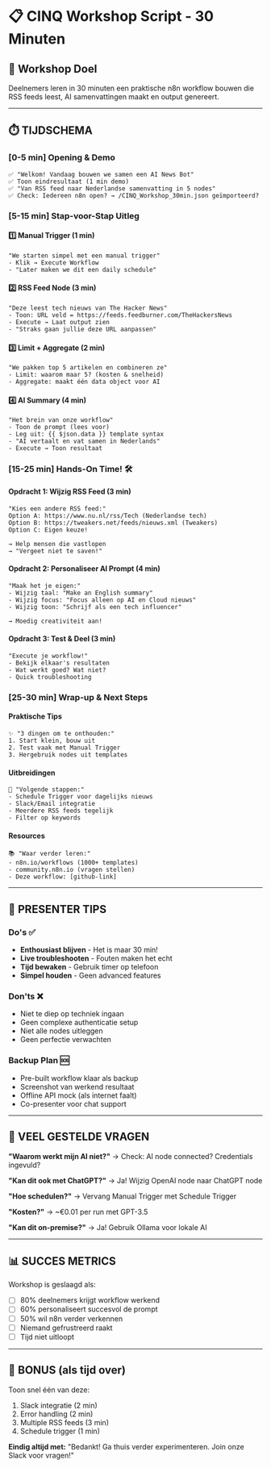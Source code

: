 # 📋 CINQ Workshop Script - 30 Minuten

## 🎯 Workshop Doel
Deelnemers leren in 30 minuten een praktische n8n workflow bouwen die RSS feeds leest, AI samenvattingen maakt en output genereert.

---

## ⏱️ TIJDSCHEMA

### **[0-5 min] Opening & Demo**
```
✅ "Welkom! Vandaag bouwen we samen een AI News Bot"
✅ Toon eindresultaat (1 min demo)
✅ "Van RSS feed naar Nederlandse samenvatting in 5 nodes"
✅ Check: Iedereen n8n open? → /CINQ_Workshop_30min.json geïmporteerd?
```

### **[5-15 min] Stap-voor-Stap Uitleg**

#### 1️⃣ Manual Trigger (1 min)
```
"We starten simpel met een manual trigger"
- Klik → Execute Workflow
- "Later maken we dit een daily schedule"
```

#### 2️⃣ RSS Feed Node (3 min)
```
"Deze leest tech nieuws van The Hacker News"
- Toon: URL veld = https://feeds.feedburner.com/TheHackersNews
- Execute → Laat output zien
- "Straks gaan jullie deze URL aanpassen"
```

#### 3️⃣ Limit + Aggregate (2 min)
```
"We pakken top 5 artikelen en combineren ze"
- Limit: waarom maar 5? (kosten & snelheid)
- Aggregate: maakt één data object voor AI
```

#### 4️⃣ AI Summary (4 min)
```
"Het brein van onze workflow"
- Toon de prompt (lees voor)
- Leg uit: {{ $json.data }} template syntax
- "AI vertaalt en vat samen in Nederlands"
- Execute → Toon resultaat
```

### **[15-25 min] Hands-On Time! 🛠️**

#### Opdracht 1: Wijzig RSS Feed (3 min)
```
"Kies een andere RSS feed:"
Option A: https://www.nu.nl/rss/Tech (Nederlandse tech)
Option B: https://tweakers.net/feeds/nieuws.xml (Tweakers)
Option C: Eigen keuze!

→ Help mensen die vastlopen
→ "Vergeet niet te saven!"
```

#### Opdracht 2: Personaliseer AI Prompt (4 min)
```
"Maak het je eigen:"
- Wijzig taal: "Make an English summary"
- Wijzig focus: "Focus alleen op AI en Cloud nieuws"
- Wijzig toon: "Schrijf als een tech influencer"

→ Moedig creativiteit aan!
```

#### Opdracht 3: Test & Deel (3 min)
```
"Execute je workflow!"
- Bekijk elkaar's resultaten
- Wat werkt goed? Wat niet?
- Quick troubleshooting
```

### **[25-30 min] Wrap-up & Next Steps**

#### Praktische Tips
```
✨ "3 dingen om te onthouden:"
1. Start klein, bouw uit
2. Test vaak met Manual Trigger
3. Hergebruik nodes uit templates
```

#### Uitbreidingen
```
🚀 "Volgende stappen:"
- Schedule Trigger voor dagelijks nieuws
- Slack/Email integratie
- Meerdere RSS feeds tegelijk
- Filter op keywords
```

#### Resources
```
📚 "Waar verder leren:"
- n8n.io/workflows (1000+ templates)
- community.n8n.io (vragen stellen)
- Deze workflow: [github-link]
```

---

## 🎤 PRESENTER TIPS

### Do's ✅
- **Enthousiast blijven** - Het is maar 30 min!
- **Live troubleshooten** - Fouten maken het echt
- **Tijd bewaken** - Gebruik timer op telefoon
- **Simpel houden** - Geen advanced features

### Don'ts ❌
- Niet te diep op techniek ingaan
- Geen complexe authenticatie setup
- Niet alle nodes uitleggen
- Geen perfectie verwachten

### Backup Plan 🆘
- Pre-built workflow klaar als backup
- Screenshot van werkend resultaat
- Offline API mock (als internet faalt)
- Co-presenter voor chat support

---

## 💬 VEEL GESTELDE VRAGEN

**"Waarom werkt mijn AI niet?"**
→ Check: AI node connected? Credentials ingevuld?

**"Kan dit ook met ChatGPT?"**
→ Ja! Wijzig OpenAI node naar ChatGPT node

**"Hoe schedulen?"**
→ Vervang Manual Trigger met Schedule Trigger

**"Kosten?"**
→ ~€0.01 per run met GPT-3.5

**"Kan dit on-premise?"**
→ Ja! Gebruik Ollama voor lokale AI

---

## 📊 SUCCES METRICS

Workshop is geslaagd als:
- [ ] 80% deelnemers krijgt workflow werkend
- [ ] 60% personaliseert succesvol de prompt  
- [ ] 50% wil n8n verder verkennen
- [ ] Niemand gefrustreerd raakt
- [ ] Tijd niet uitloopt

---

## 🎁 BONUS (als tijd over)

Toon snel één van deze:
1. Slack integratie (2 min)
2. Error handling (2 min)
3. Multiple RSS feeds (3 min)
4. Schedule trigger (1 min)

**Eindig altijd met:**
"Bedankt! Ga thuis verder experimenteren. Join onze Slack voor vragen!"